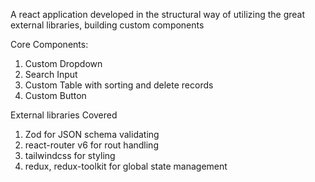 A react application developed in the structural way of utilizing the great external libraries, building custom components

Core Components:
  1. Custom Dropdown
  2. Search Input
  3. Custom Table with sorting and delete records
  4. Custom Button

     
External libraries Covered
   1. Zod for JSON schema validating
   2. react-router v6  for rout handling
   3. tailwindcss for styling
   4. redux, redux-toolkit for global state management
      
     
